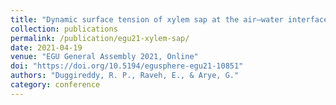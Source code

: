 ```yaml
---
title: "Dynamic surface tension of xylem sap at the air–water interface"
collection: publications
permalink: /publication/egu21-xylem-sap/
date: 2021-04-19
venue: "EGU General Assembly 2021, Online"
doi: "https://doi.org/10.5194/egusphere-egu21-10851"
authors: "Duggireddy, R. P., Raveh, E., & Arye, G."
category: conference
---
```

